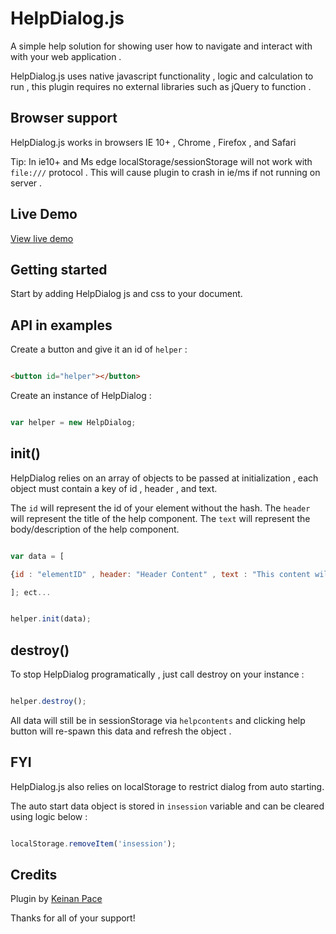 # HelpDialog.js 
A simple help solution for showing user how to navigate and interact with with your web application .

HelpDialog.js uses native javascript functionality , logic and calculation to run , this plugin requires no external libraries such as 
jQuery to function . 

## Browser support
HelpDialog.js works in browsers IE 10+ , Chrome , Firefox , and Safari

Tip:
In ie10+ and Ms edge localStorage/sessionStorage will not work with `file:///` protocol . 
This will cause plugin to crash in ie/ms if not running on server . 

## Live Demo 
[View live demo](http://codepen.io/theConstructor/pen/mERwdW)

## Getting started

Start by adding HelpDialog js and css to your document. 



## API in examples

Create a button and give it an id of `helper` :

```html

<button id="helper"></button>


```

Create an instance of HelpDialog :

```javascript

var helper = new HelpDialog;


```

## init() 

HelpDialog relies on an array of objects to be passed at initialization , each object must contain a key of id , header , and text.

The `id` will represent the id of your element without the hash.
The `header` will represent the title of the help component.
The `text` will represent the body/description of the help component.

```javascript

var data = [

{id : "elementID" , header: "Header Content" , text : "This content will go in the body"}

]; ect...


helper.init(data);

```

## destroy() 

To stop HelpDialog programatically , just call destroy on your instance :

```javascript

helper.destroy();

```
All data will still be in sessionStorage via `helpcontents` and clicking help button will re-spawn this data and refresh the object .

## FYI

HelpDialog.js also relies on localStorage to restrict dialog from auto starting.
 
The auto start data object is stored in `insession` variable and can be cleared using logic below :

```javascript

localStorage.removeItem('insession');

```


## Credits

Plugin by [Keinan Pace](https://github.com/theRegex)

Thanks for all of your support!
